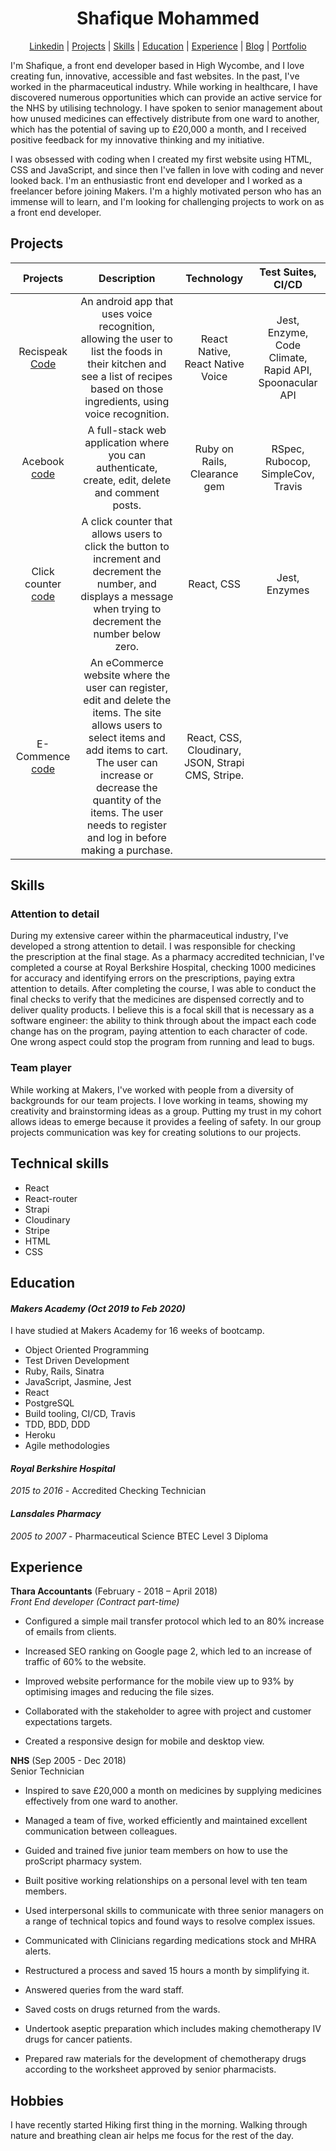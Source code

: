 

<div align="center">
  <h1>Shafique Mohammed</h1>

</div>

<div align="center">

 [Linkedin](https://www.linkedin.com/in/shafique-mohammed-b65856101/) | [Projects](#project-id) | [Skills](#skill-id)  | [Education](#education-id) | [Experience](#experience-id) | [Blog](https://medium.com/@shaf01sm/career-change-98cca25bf921) | [Portfolio](https://www.shafsm.com/)

</div>


I'm Shafique, a front end developer based in High Wycombe, and I love creating fun, innovative, accessible and fast websites. In the past, I've worked in the pharmaceutical industry. While working in healthcare, I have discovered numerous opportunities which can provide an active service for the NHS by utilising technology. I have spoken to senior management about how unused medicines can effectively distribute from one ward to another, which has the potential of saving up to £20,000 a month, and I received positive feedback for my innovative thinking and my initiative.


I was obsessed with coding when I created my first website using HTML, CSS and JavaScript, and since then I've fallen in love with coding and never looked back. I'm an enthusiastic front end developer and I worked as a freelancer before joining Makers. I'm a highly motivated person who has an immense will to learn, and I'm looking for challenging projects to work on as a front end developer.


<a name="project-id"></a>
## Projects

| Projects       | Description    | Technology  |Test Suites, CI/CD |
| :-------------: | :-----------: | :------------------: | :-------------------:|
|Recispeak [Code](https://github.com/shafali03/Recispeak) | An android app that uses voice recognition, allowing the user to list the foods in their kitchen and see a list of recipes based on those ingredients, using voice recognition. | React Native, React Native Voice | Jest, Enzyme, Code Climate, Rapid API, Spoonacular API |
| Acebook [code](https://github.com/denriquem/acebook--TeamFavouriteFriendLove- )|  A full-stack web application where you can authenticate, create, edit, delete and comment posts.  | Ruby on Rails, Clearance gem|RSpec, Rubocop, SimpleCov, Travis |
|Click counter [code](https://github.com/shafali03/click-counter-react) | A click counter that allows users to click the button to increment and decrement the number, and displays a message when trying to decrement the number below zero. |React, CSS|          Jest, Enzymes         |
| E-Commence [code](https://github.com/shafali03/cake-house)      | An eCommerce website where the user can register, edit and delete the items. The site allows users to select items and add items to cart. The user can increase or decrease the quantity of the items. The user needs to register and log in before making a purchase.| React, CSS, Cloudinary, JSON, Strapi CMS, Stripe.



<a name="skill-id"></a>
## Skills

### Attention to detail

During my extensive career within the pharmaceutical industry, I've developed a strong attention to detail. I was responsible for checking the prescription at the final stage. As a pharmacy accredited technician, I've completed a course at Royal Berkshire Hospital, checking 1000 medicines for accuracy and identifying errors on the prescriptions, paying extra attention to details. After completing the course, I was able to conduct the final checks to verify that the medicines are dispensed correctly and to deliver quality products. I believe this is a focal skill that is necessary as a software engineer: the ability to think through about the impact each code change has on the program, paying attention to each character of code. One wrong aspect could stop the program from running and lead to bugs.


### Team player

While working at Makers, I've worked with people from a diversity of backgrounds for our team projects. I love working in teams, showing my creativity and brainstorming ideas as a group. Putting my trust in my cohort allows ideas to emerge because it provides a feeling of safety. In our group projects communication was key for creating solutions to our projects.

## Technical skills
* React
* React-router
* Strapi
* Cloudinary
* Stripe
* HTML
* CSS


<a name="education-id"></a>
## Education

#### *Makers Academy (Oct 2019 to Feb 2020)*

I have studied at Makers Academy for 16 weeks of bootcamp.

* Object Oriented Programming
* Test Driven Development
* Ruby, Rails, Sinatra
* JavaScript, Jasmine, Jest
* React
* PostgreSQL
* Build tooling, CI/CD, Travis
* TDD, BDD, DDD
* Heroku
* Agile methodologies


#### *Royal Berkshire Hospital*
*2015 to 2016*  -    Accredited Checking Technician

#### *Lansdales Pharmacy*
 *2005 to 2007* - Pharmaceutical Science BTEC Level 3 Diploma


<a name="experience-id"></a>
## Experience


**Thara Accountants** (February - 2018 – April 2018)    
*Front End developer	(Contract part-time)*  

* Configured a simple mail transfer protocol which led to an 80% increase of emails from clients.

*	Increased SEO ranking on Google page 2, which led to an increase of traffic of 60% to the website.

* Improved website performance for the mobile view up to 93% by optimising images and reducing the file sizes.

*	Collaborated with the stakeholder to agree with project and customer expectations targets.

*	Created a responsive design for mobile and desktop view.


**NHS** (Sep 2005 - Dec 2018) <br>
Senior Technician

* Inspired to save £20,000 a month on medicines by supplying medicines effectively from one ward to another.

* Managed a team of five, worked efficiently and maintained excellent communication between colleagues.

* Guided and trained five junior team members on how to use the proScript pharmacy system.

* Built positive working relationships on a personal level with ten team members.

* Used interpersonal skills to communicate with three senior managers on a range of technical topics and found ways to resolve complex issues.

* Communicated with Clinicians regarding medications stock and MHRA alerts.

* Restructured a process and saved 15 hours a month by simplifying it.

* Answered queries from the ward staff.

* Saved costs on drugs returned from the wards.

* Undertook aseptic preparation which includes making chemotherapy IV drugs for cancer patients.

* Prepared raw materials for the development of chemotherapy drugs according to the worksheet approved by senior pharmacists.

## Hobbies

I have recently started Hiking first thing in the morning. Walking through nature and breathing clean air helps me focus for the rest of the day.